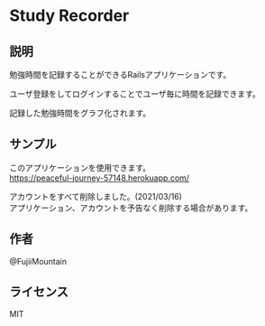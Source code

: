 # Study Recorder

## 説明

勉強時間を記録することができるRailsアプリケーションです。  
  
ユーザ登録をしてログインすることでユーザ毎に時間を記録できます。  
  
記録した勉強時間をグラフ化されます。  

## サンプル

このアプリケーションを使用できます。  
https://peaceful-journey-57148.herokuapp.com/  
  
アカウントをすべて削除しました。(2021/03/16)  
アプリケーション、アカウントを予告なく削除する場合があります。

## 作者

@FujiiMountain

## ライセンス

MIT
